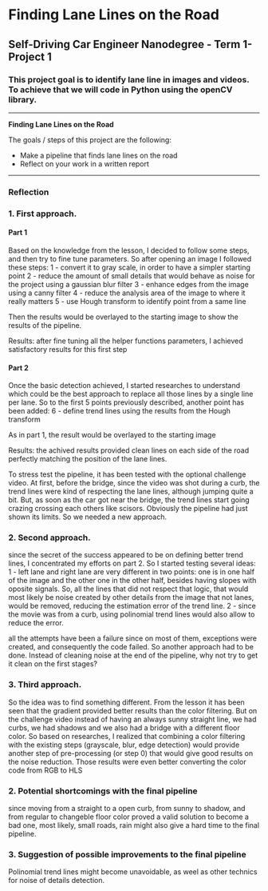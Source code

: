 # **Finding Lane Lines on the Road** 

## Self-Driving Car Engineer Nanodegree - Term 1- Project 1

### This project goal is to identify lane line in images and videos. To achieve that we will code in Python using the openCV library.

---

**Finding Lane Lines on the Road**

The goals / steps of this project are the following:
* Make a pipeline that finds lane lines on the road
* Reflect on your work in a written report


[//]: # (Image References)

[image1]: ./examples/grayscale.jpg "Grayscale"

---

### Reflection

### 1. First approach.

#### Part 1

Based on the knowledge from the lesson, I decided to follow some steps, and then try to fine tune parameters.
So after opening an image I followed these steps:
1 - convert it to gray scale, in order to have a simpler starting point
2 - reduce the amount of small details that would behave as noise for the project using a gaussian blur filter 
3 - enhance edges from the image using a canny filter
4 - reduce the analysis area of the image to where it really matters
5 - use Hough transform to identify point from a same line

Then the results would be overlayed to the starting image to show the results of the pipeline.

Results: after fine tuning all the helper functions parameters, I achieved satisfactory results for this first step

#### Part 2

Once the basic detection achieved, I started researches to understand which could be the best approach to replace all those lines by a single line per lane. So to the first 5 points previously described, another point has been added:
6 - define trend lines using the results from the Hough transform

As in part 1, the result would be overlayed to the starting image

Results: the achived results provided clean lines on each side of the road perfectly matching the position of the lane lines.

To stress test the pipeline, it has been tested with the optional challenge video.
At first, before the bridge, since the video was shot during a curb, the trend lines were kind of respecting the lane lines, although jumping quite a bit. But, as soon as the car got near the bridge, the trend lines start going crazing crossing each others like scisors.
Obviously the pipeline had just shown its limits.
So we needed a new approach.

### 2. Second approach.

since the secret of the success appeared to be on defining better trend lines, I concentrated my efforts on part 2.
So I started testing several ideas:
1 - left lane and right lane are very different in two points: one is in one half of the image and the other one in the other half, besides having slopes with oposite signals. So, all the lines that did not respect that logic, that would most likely be noise created by other details from the image that not lanes, would be removed, reducing the estimation error of the trend line.
2 - since the movie was from a curb, using polinomial trend lines would also allow to reduce the error.

all the attempts have been a failure since on most of them, exceptions were created, and consequently the code failed.
So another approach had to be done. Instead of cleaning noise at the end of the pipeline, why not try to get it clean on the first stages?

### 3. Third approach.
So the idea was to find something different.
From the lesson it has been seen that the gradient provided better results than the color filtering. But on the challenge video instead of having an always sunny straight line, we had curbs, we had shadows and we also had a bridge with a different floor color.
So based on researches, I realized that combining a color filtering with the existing steps (grayscale, blur, edge detection) would provide another step of pre-processing (or step 0) that would give good results on the noise reduction. Those results were even better converting the color code from RGB to HLS

### 2. Potential shortcomings with the final pipeline

since moving from a straight to a open curb, from sunny to shadow, and from regular to changeble floor color proved a valid solution to become a bad one, most likely, small roads, rain might also give a hard time to the final pipeline.

### 3. Suggestion of possible improvements to the final pipeline

Polinomial trend lines might become unavoidable, as weel as other technics for noise of details detection.

